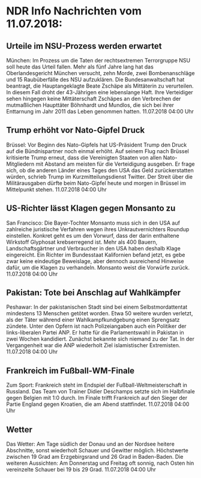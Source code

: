 # NDR Info Nachrichten vom 11.07.2018:


## Urteile im NSU-Prozess werden erwartet
München: Im Prozess um die Taten der rechtsextremen Terrorgruppe NSU soll heute das Urteil fallen. Mehr als fünf Jahre lang hat das Oberlandesgericht München versucht, zehn Morde, zwei Bombenanschläge und 15 Raubüberfälle des NSU aufzuklären. Die Bundesanwaltschaft hat beantragt, die Hauptangeklagte Beate Zschäpe als Mittäterin zu verurteilen. In diesem Fall droht der 43-Jährigen eine lebenslange Haft. Ihre Verteidiger sehen hingegen keine Mittäterschaft Zschäpes an den Verbrechen der mutmaßlichen Haupttäter Böhnhardt und Mundlos, die sich bei ihrer Enttarnung im Jahr 2011 das Leben genommen hatten. 11.07.2018 04:00 Uhr 

## Trump erhöht vor Nato-Gipfel Druck
Brüssel: Vor Beginn des Nato-Gipfels hat US-Präsident Trump den Druck auf die Bündnispartner noch einmal erhöht. Auf seinem Flug nach Brüssel kritisierte Trump erneut, dass die Vereinigten Staaten von allen Nato-Mitgliedern mit Abstand am meisten für die Verteidigung ausgeben. Er frage sich, ob die anderen Länder eines Tages den USA das Geld zurückerstatten würden, schrieb Trump im Kurzmitteilungsdienst Twitter. Der Streit über die Militärausgaben dürfte beim Nato-Gipfel heute und morgen in Brüssel im Mittelpunkt stehen. 11.07.2018 04:00 Uhr 

## US-Richter lässt Klagen gegen Monsanto zu
San Francisco: 	Die Bayer-Tochter Monsanto muss sich in den USA auf zahlreiche juristische Verfahren wegen ihres Unkrautvernichters Roundup einstellen. Konkret geht es um den Vorwurf, dass der darin enthaltene Wirkstoff Glyphosat krebserregend ist. Mehr als 400 Bauern, Landschaftsgärtner und Verbraucher in den USA haben deshalb Klage eingereicht. Ein Richter im Bundesstaat Kalifornien befand jetzt, es gebe zwar keine eindeutige Beweislage, aber dennoch ausreichend Hinweise dafür, um die Klagen zu verhandeln. Monsanto weist die Vorwürfe zurück. 11.07.2018 04:00 Uhr 

## Pakistan: Tote bei Anschlag auf Wahlkämpfer
Peshawar: In der pakistanischen Stadt sind bei einem Selbstmordattentat mindestens 13 Menschen getötet worden. Etwa 50 weitere wurden verletzt, als der Täter während einer Wahlkampfkundgebung einen Sprengsatz zündete. Unter den Opfern ist nach Polizeiangaben auch ein Politiker der links-liberalen Partei ANP. Er hatte für die Parlamentswahl in Pakistan in zwei Wochen kandidiert. Zunächst bekannte sich niemand zu der Tat. In der Vergangenheit war die ANP wiederholt Ziel islamistischer Extremisten. 11.07.2018 04:00 Uhr 

## Frankreich im Fußball-WM-Finale
Zum Sport: 	Frankreich steht im Endspiel der Fußball-Weltmeisterschaft in Russland. Das Team von Trainer Didier Deschamps setzte sich im Halbfinale gegen Belgien mit 1:0 durch. Im Finale trifft Frankreich auf den Sieger der Partie England gegen Kroatien, die am Abend stattfindet. 11.07.2018 04:00 Uhr 

## Wetter
Das Wetter: Am Tage südlich der Donau und an der Nordsee heitere Abschnitte, sonst wiederholt Schauer und Gewitter möglich. Höchstwerte zwischen 19 Grad am Erzgebirgsrand und 26 Grad in Baden-Baden. Die weiteren Aussichten: Am Donnerstag und Freitag oft sonnig, nach Osten hin vereinzelte Schauer bei 19 bis 29 Grad. 11.07.2018 04:00 Uhr 
